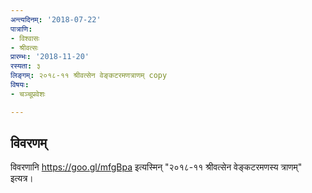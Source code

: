 ```yaml
---
अन्त्यदिनम्: '2018-07-22'
पात्राणि:
- विश्वासः
- श्रीवत्सः
प्रारम्भः: '2018-11-20'
रस्यता: ३
लिङ्गम्: २०१८-११ श्रीवत्सेन वेङ्कटरमणत्राणम् copy
विषयः:
- चञ्चूप्रवेशः

---
```


## विवरणम्
विवरणानि https://goo.gl/mfgBpa इत्यस्मिन् "२०१८-११ श्रीवत्सेन वेङ्कटरमणस्य त्राणम्" इत्यत्र।

